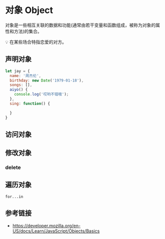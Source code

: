 # 对象 Object

对象是一些相互关联的数据和功能(通常由若干变量和函数组成，被称为对象的属性和方法)的集合。

💡 在某些场合特指恋爱的对方。

## 声明对象
```javascript
let jay = {
  name: '周杰伦',
  birthday: new Date('1979-01-18'),
  songs: [],
  aiyo() {
    console.log('哎哟不错哦');
  },
  sing: function() {
  
  }
}
```

## 访问对象

## 修改对象

### delete

## 遍历对象
`for...in`


## 参考链接
* https://developer.mozilla.org/en-US/docs/Learn/JavaScript/Objects/Basics
